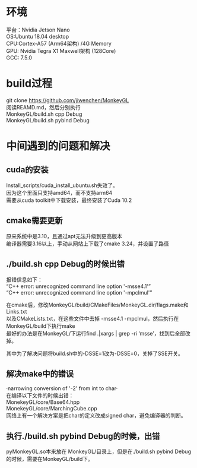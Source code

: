 # 环境
平台：Nvidia Jetson Nano  
OS:Ubuntu 18.04 desktop  
CPU:Cortex-A57 (Arm64架构) /4G Memory   
GPU: Nvidia Tegra X1 Maxwell架构 (128Core)  
GCC: 7.5.0 
  
# build过程
git clone https://github.com/jiwenchen/MonkeyGL  
阅读REAMD.md，然后分别执行  
  MonkeyGL/build.sh cpp Debug  
  MonkeyGL/build.sh pybind Debug  
  
# 中间遇到的问题和解决
## cuda的安装
Install_scripts/cuda_install_ubuntu.sh失效了。  
因为这个里面只支持amd64，而不支持arm64  
需要从cuda toolkit中下载安装，最终安装了Cuda 10.2  

## cmake需要更新
原来系统中是3.10，且通过apt无法升级到更高版本  
编译器需要3.16以上，手动从网站上下载了cmake 3.24，并设置了路径  

## ./build.sh cpp Debug的时候出错
报错信息如下：  
“C++ error: unrecognized command line option '-msse4.1'”  
“C++ error: unrecognized command line option '-mpclmul'”  
  
在cmake后，修改MonkeyGL/build/CMakeFiles/MonkeyGL.dir/flags.make和Links.txt  
以及CMakeLists.txt，在这些文件中去掉 -msse4.1 -mpclmul，然后执行在MonkeyGL/build下执行make  
最好的办法是在MonkeyGL/下运行find .|xargs | grep -ri ‘msse’，找到后全部改掉。  
  
其中为了解决问题将build.sh中的-DSSE=1改为-DSSE=0，关掉了SSE开关。  
  
## 解决make中的错误
·narrowing conversion of '-2' from int to char·  
在编译以下文件的时候出错：  
MonekeyGL/core/Base64.hpp  
MonekeyGL/core/MarchingCube.cpp  
网络上有一个解决方案是把char的定义改成signed char，避免编译器的判断。  
  
## 执行./build.sh pybind Debug的时候，出错
pyMonkeyGL.so本来放在 MonkeyGL/目录上，但是在./build.sh pybind Debug的时候，需要在MonkeyGL/build下。  
